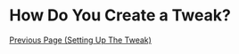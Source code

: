  # How Do You Create a Tweak?

<a href="https://github.com/NightwindDev/Tweak-Tutorial/blob/main/readme.md">Previous Page (Setting Up The Tweak)</a>
